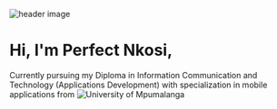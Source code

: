 ![header image](https://scontent-jnb1-1.xx.fbcdn.net/v/t39.30808-6/292285763_1492445287858404_8974446617927735783_n.jpg?stp=c80.0.206.206a_dst-jpg_p206x206&_nc_cat=101&ccb=1-7&_nc_sid=da31f3&_nc_eui2=AeF7x3Vywb9ZH_3yXNwMKgFFSspjCmxue5lKymMKbG57mXbZruSMF6mJ7XxU9ASkguBJe49MmYpsU7Z8Qvx0P_Mn&_nc_ohc=ado8YFxhFy0AX_5XAF1&_nc_ht=scontent-jnb1-1.xx&oh=00_AT_U6SKV5PeSY64JHEST9CDG0_KSoQNNBbodKronNBjuZA&oe=6354DBFE)

# Hi, I'm Perfect Nkosi,
Currently pursuing my Diploma in Information Communication and Technology (Applications Development) with specialization in mobile applications from ![University of Mpumalanga](https://www.ump.ac.za)
